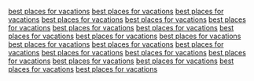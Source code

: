 <a href="http://maps.google.com.bd/url?q=https://sunvilla.in/">best places for vacations</a>
<a href="http://images.google.tn/url?q=https://sunvilla.in/">best places for vacations</a>
<a href="https://www.google.ba/url?q=https://sunvilla.in/">best places for vacations</a>
<a href="http://maps.google.com.lb/url?q=https://sunvilla.in/">best places for vacations</a>
<a href="http://images.google.com.gt/url?q=https://sunvilla.in/">best places for vacations</a>
<a href="https://www.google.dz/url?q=https://sunvilla.in/">best places for vacations</a>
<a href="http://bookmarkingbase.com/category/14/Internet-Business">best places for vacations</a>
<a href="https://maps.google.it/url?q=https://sunvilla.in">best places for vacations</a>
<a href="https://www.google.mg/url?q=https://sunvilla.in/">best places for vacations</a>
<a href="https://www.google.fm/url?q=https://sunvilla.in/">best places for vacations</a>
<a href="https://www.google.com.et/url?q=https://sunvilla.in/">best places for vacations</a>
<a href="http://images.google.je/url?q=https://sunvilla.in/">best places for vacations</a>
<a href="https://www.google.com.om/url?q=https://sunvilla.in/">best places for vacations</a>
<a href="https://www.google.al/url?q=https://sunvilla.in/">best places for vacations</a>
<a href="https://www.google.tm/url?q=https://sunvilla.in/">best places for vacations</a>
<a href="http://images.google.gr/url?q=https://sunvilla.in">best places for vacations</a>
<a href="http://images.google.la/url?q=https://sunvilla.in/">best places for vacations</a>
<a href="http://bookmarkingbase.com/category/14/Internet-Business">best places for vacations</a>
<a href="https://maps.google.it/url?q=https://sunvilla.in">best places for vacations</a>
<a href="https://www.google.mg/url?q=https://sunvilla.in/">best places for vacations</a>
<a href="https://www.google.fm/url?q=https://sunvilla.in/">best places for vacations</a>
